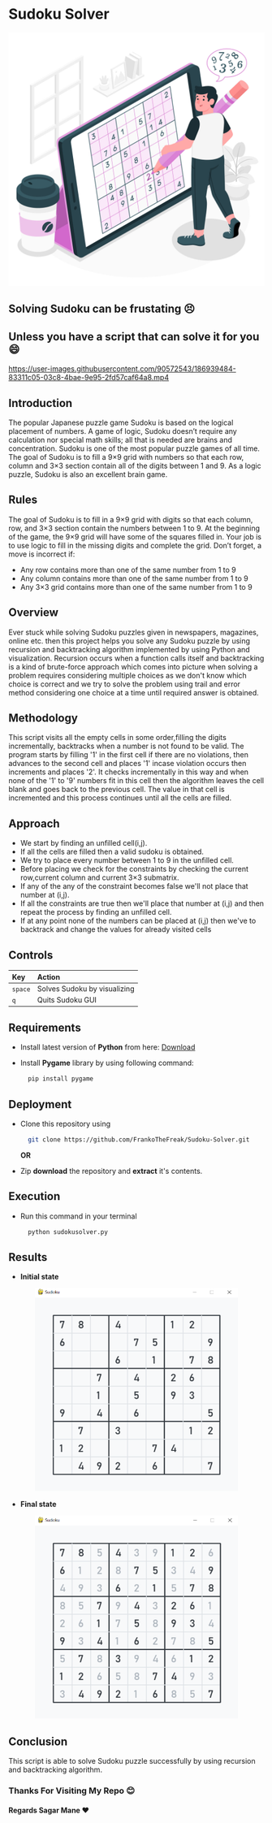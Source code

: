 # Sudoku Solver

<p align="center">
  <img src="other/thumbnail.jpg" width="550" height="500"/>
</p>

## Solving Sudoku can be frustating :persevere:
## Unless you have a script that can solve it for you :smile:

  https://user-images.githubusercontent.com/90572543/186939484-83311c05-03c8-4bae-9e95-2fd57caf64a8.mp4

## Introduction

The popular Japanese puzzle game Sudoku is based on the logical placement of numbers. A game of logic, Sudoku doesn’t require any calculation nor special math skills; all that is needed are brains and concentration. Sudoku is one of the most popular puzzle games of all time. The goal of Sudoku is to fill a 9×9 grid with numbers so that each row, column and 3×3 section contain all of the digits between 1 and 9. As a logic puzzle, Sudoku is also an excellent brain game.

## Rules

The goal of Sudoku is to fill in a 9×9 grid with digits so that each column, row, and 3×3 section contain the numbers between 1 to 9. At the beginning of the game, the 9×9 grid will have some of the squares filled in. Your job is to use logic to fill in the missing digits and complete the grid. Don’t forget, a move is incorrect if:
- Any row contains more than one of the same number from 1 to 9
- Any column contains more than one of the same number from 1 to 9
- Any 3×3 grid contains more than one of the same number from 1 to 9

## Overview

Ever stuck while solving Sudoku puzzles given in newspapers, magazines, online etc. then this project helps you solve any Sudoku puzzle by using recursion and backtracking algorithm implemented by using Python and visualization. Recursion occurs when a function calls itself and backtracking is a kind of brute-force approach which comes into picture when solving a problem requires considering multiple choices as we don't know which choice is correct and we try to solve the problem using trail and error method considering one choice at a time until required answer is obtained.

## Methodology

This script visits all the empty cells in some order,filling the digits incrementally, backtracks when a number is not found to be valid. The program starts by filling '1' in the first cell if there are no violations, then advances to the second cell and places '1' incase violation occurs then increments and places '2'. It checks incrementally in this way and when none of the '1' to '9' numbers fit in this cell then the algorithm leaves the cell blank and goes back to the previous cell. The value in that cell is incremented and this process continues until all the cells are filled.

## Approach

  - We start by finding an unfilled cell(i,j).
  - If all the cells are filled then a valid sudoku is obtained.
  - We try to place every number between 1 to 9 in the unfilled cell.
  - Before placing we check for the constraints by checking the current row,current column and current 3×3 submatrix.
  - If any of the any of the constraint becomes false we'll not place that number at (i,j).
  - If all the constraints are true then we'll place that number at (i,j) and then repeat the process by finding an unfilled cell.
  - If at any point none of the numbers can be placed at (i,j) then we've to backtrack and change the values for already visited cells

## Controls

|   Key        |   Action                          |
| :----------- | :-------------------------------- |
|   `space`    |   Solves Sudoku by visualizing    |
|     `q`      |   Quits Sudoku GUI                |

## Requirements 

- Install latest version of **Python** from here: <a href="https://www.python.org/downloads/" target="_blank">Download</a> 	

- Install **Pygame** library by using following command:

  ```bash
    pip install pygame
  ```
  
## Deployment
  
- Clone this repository using

  ```bash
    git clone https://github.com/FrankoTheFreak/Sudoku-Solver.git
  ```
  
  **OR** 

- Zip **download** the repository and **extract** it's contents.

## Execution

- Run this command in your terminal

  ```bash
    python sudokusolver.py
  ```
  
## Results

- **Initial state**

<p align="center">
  <img src="other/initial_state.PNG" width="400" height="400"/>
</p>

- **Final state**

<p align="center">
  <img src="other/final_state.PNG" width="400" height="400"/>
</p>

## Conclusion

This script is able to solve Sudoku puzzle successfully by using recursion and backtracking algorithm.

### Thanks For Visiting My Repo :blush:
#### Regards Sagar Mane :heart:
